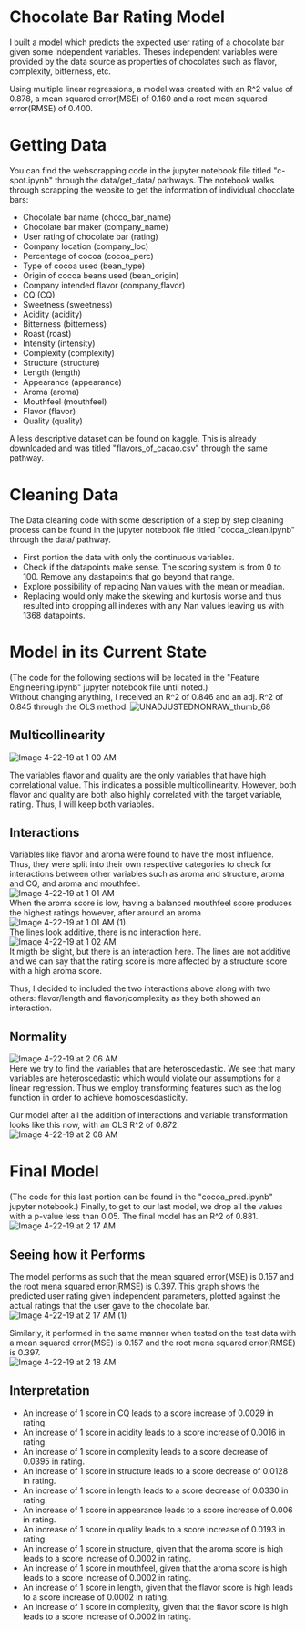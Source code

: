 # Chocolate Bar Rating Model

I built a model which predicts the expected user rating of a chocolate bar given some independent variables. Theses independent variables were provided by the data source as properties of chocolates such as flavor, complexity, bitterness, etc. 

Using multiple linear regressions, a model was created with an R^2 value of 0.878, a mean squared error(MSE) of 0.160 and a root mean squared error(RMSE) of 0.400.

# Getting Data
You can find the webscrapping code in the jupyter notebook file titled "c-spot.ipynb" through the data/get_data/ pathways. The notebook walks through scrapping the website to get the information of individual chocolate bars: <br>
- Chocolate bar name (choco_bar_name)
- Chocolate bar maker (company_name)
- User rating of chocolate bar (rating)
- Company location (company_loc)
- Percentage of cocoa (cocoa_perc)
- Type of cocoa used (bean_type)
- Origin of cocoa beans used (bean_origin)
- Company intended flavor (company_flavor)
- CQ (CQ)
- Sweetness (sweetness)
- Acidity (acidity)
- Bitterness (bitterness)
- Roast (roast)
- Intensity (intensity)
- Complexity (complexity)
- Structure (structure)
- Length (length)
- Appearance (appearance)
- Aroma (aroma)
- Mouthfeel (mouthfeel)
- Flavor (flavor)
- Quality (quality)

A less descriptive dataset can be found on kaggle. This is already downloaded and was titled "flavors_of_cacao.csv" through the same pathway.

# Cleaning Data
The Data cleaning code with some description of a step by step cleaning process can be found in the jupyter notebook file titled "cocoa_clean.ipynb" through the data/ pathway.

- First portion the data with only the continuous variables. 
- Check if the datapoints make sense. The scoring system is from 0 to 100. Remove any dastapoints that go beyond that range.
- Explore possibility of replacing Nan values with the mean or meadian. 
- Replacing would only make the skewing and kurtosis worse and thus resulted into dropping all indexes with any Nan values leaving us with 1368 datapoints.

# Model in its Current State
(The code for the following sections will be located in the "Feature Engineering.ipynb" jupyter notebook file until noted.)<br>
Without changing anything, I received an R^2 of 0.846 and an adj. R^2 of 0.845 through the OLS method.
![UNADJUSTEDNONRAW_thumb_68](https://user-images.githubusercontent.com/45129935/56487316-c4c46780-64a8-11e9-89ec-15eaebf6a592.jpg)

  
## Multicollinearity
![Image 4-22-19 at 1 00 AM](https://user-images.githubusercontent.com/45129935/56487348-e887ad80-64a8-11e9-9337-3d400d6edf2b.jpg)

The variables flavor and quality are the only variables that have high correlational value. This indicates a possible multicollinearity. However, both flavor and quality are both also highly correlated with the target variable, rating. Thus, I will keep both variables.

## Interactions
Variables like flavor and aroma were found to have the most influence. Thus, they were split into their own respective categories to check for interactions between other variables such as aroma and structure, aroma and CQ, and aroma and mouthfeel.<br>
![Image 4-22-19 at 1 01 AM](https://user-images.githubusercontent.com/45129935/56487366-f3dad900-64a8-11e9-95f8-25bbc351f51b.jpg) <br>
When the aroma score is low, having a balanced mouthfeel score produces the highest ratings however, after around an aroma <br>
![Image 4-22-19 at 1 01 AM (1)](https://user-images.githubusercontent.com/45129935/56487369-f63d3300-64a8-11e9-8e61-2da5310c32ba.jpg) <br>
The lines look additive, there is no interaction here. <br>
![Image 4-22-19 at 1 02 AM](https://user-images.githubusercontent.com/45129935/56487371-f89f8d00-64a8-11e9-9689-3e2120046f73.jpg) <br>
It migth be slight, but there is an interaction here. The lines are not additive and we can say that the rating score is more affected by a structure score with a high aroma score.<br>
  
Thus, I decided to included the two interactions above along with two others: flavor/length and flavor/complexity as they both showed an interaction.

## Normality
![Image 4-22-19 at 2 06 AM](https://user-images.githubusercontent.com/45129935/56487459-4caa7180-64a9-11e9-9a28-cce64ae1510c.jpg) <br>
Here we try to find the variables that are heteroscedastic. We see that many variables are heteroscedastic which would violate our assumptions for a linear regression. Thus we employ transforming features such as the log function in order to achieve homoscesdasticity. <br>
  
Our model after all the addition of interactions and variable transformation looks like this now, with an OLS R^2 of 0.872.<br>
![Image 4-22-19 at 2 08 AM](https://user-images.githubusercontent.com/45129935/56487460-4ddb9e80-64a9-11e9-963b-94e8e2ae6329.jpg)

  
# Final Model
(The code for this last portion can be found in the "cocoa_pred.ipynb" jupyter notebook.)
Finally, to get to our last model, we drop all the values with a p-value less than 0.05. The final model has an R^2 of 0.881. <br>
![Image 4-22-19 at 2 17 AM](https://user-images.githubusercontent.com/45129935/56487530-80859700-64a9-11e9-9f90-2276b4bc6d63.jpg)

## Seeing how it Performs
The model performs as such that the mean squared error(MSE) is 0.157 and the root mena squared error(RMSE) is 0.397. This graph shows the predicted user rating given independent parameters, plotted against the actual ratings that the user gave to the chocolate bar. <br>
![Image 4-22-19 at 2 17 AM (1)](https://user-images.githubusercontent.com/45129935/56487539-8d09ef80-64a9-11e9-8865-74e16eb615e0.jpg) <br>

Similarly, it performed in the same manner when tested on the test data with a mean squared error(MSE) is 0.157 and the root mena squared error(RMSE) is 0.397. <br>
![Image 4-22-19 at 2 18 AM](https://user-images.githubusercontent.com/45129935/56487558-9c893880-64a9-11e9-96be-60444f5a371e.jpg)

  
## Interpretation
- An increase of 1 score in CQ leads to a score increase of 0.0029 in rating.
- An increase of 1 score in acidity leads to a score increase of 0.0016 in rating.
- An increase of 1 score in complexity leads to a score decrease of 0.0395 in rating.
- An increase of 1 score in structure leads to a score decrease of 0.0128 in rating.
- An increase of 1 score in length leads to a score decrease of 0.0330 in rating.
- An increase of 1 score in appearance leads to a score increase of 0.006 in rating.
- An increase of 1 score in quality leads to a score increase of 0.0193 in rating.
- An increase of 1 score in structure, given that the aroma score is high leads to a score increase of 0.0002 in rating.
- An increase of 1 score in mouthfeel, given that the aroma score is high leads to a score increase of 0.0002 in rating.
- An increase of 1 score in length, given that the flavor score is high leads to a score increase of 0.0002 in rating.
- An increase of 1 score in complexity, given that the flavor score is high leads to a score increase of 0.0002 in rating.





















